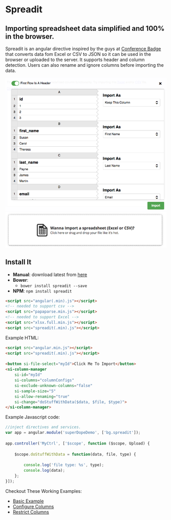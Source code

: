 # Spreadit
## Importing spreadsheet data simplified and 100% in the browser.

 Spreadit is an angular directive inspired by the guys at [Conference Badge](https://www.conferencebadge.com/) that converts data fom Excel or CSV to JSON so it
 can be used in the browser or uploaded to the server.  It supports header and column detection.  Users can also rename and ignore columns before importing the data.

![It's A Screenshot!](screenshot.png)
![It's Another Screenshot!](importer-screenshot.png)

## <a name="install"></a> Install It
* <a name="manual"></a>**Manual**: download latest from [here](https://github.com/blakgeek/spreadit/releases/latest)
* <a name="bower"></a>**Bower**:
  * `bower install spreadit --save`
* <a name="npm"></a>**NPM**: `npm install spreadit`

```html
<script src="angular(.min).js"></script>
<!-- needed to support csv -->
<script src="papaparse.min.js"></script>
<!-- needed to support Excel -->
<script src="xlsx.full.min.js"></script>
<script src="spreadit(.min).js"></script>
```

Example HTML:
```html
<script src="angular.min.js"></script>
<script src="spreadit(.min).js"></script>

<button si-file-select="myId">Click Me To Import</button>
<si-column-manager
    si-id="myId"
    si-columns="columnConfigs"
    si-exclude-unknown-columns="false"
    si-sample-size="5"
    si-allow-renaming="true"
    si-change="doStuffWithData($data, $file, $type)">
</si-column-manager>
```
Example Javascript code:
```js
//inject directives and services.
var app = angular.module('superDopeDemo', ['bg.spreadit']);

app.controller('MyCtrl', ['$scope', function ($scope, Upload) {

    $scope.doStuffWithData = function(data, file, type) {

        console.log('file type: %s', type);
        console.log(data);
    };
}]);
```

Checkout These Working Examples:
* [Basic Example](https://jsfiddle.net/blakgeek/vumyL0x1/)
* [Configure Columns](https://jsfiddle.net/blakgeek/q50cLjnz/)
* [Restrict Columns](https://jsfiddle.net/blakgeek/y2yfqydp/)